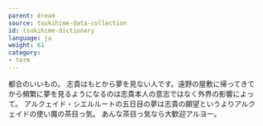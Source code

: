 ```yaml
---
parent: dream
source: tsukihime-data-collection
id: tsukihime-dictionary
language: ja
weight: 61
category:
- term
---
```


都合のいいもの。
志貴はもとから夢を見ない人です。遠野の屋敷に帰ってきてから頻繁に夢を見るようになるのは志貴本人の意志ではなく外界の影響によって。
アルクェイド・シエルルートの五日目の夢は志貴の願望というよりアルクェイドの使い魔の茶目っ気。
あんな茶目っ気なら大歓迎アルヨー。
